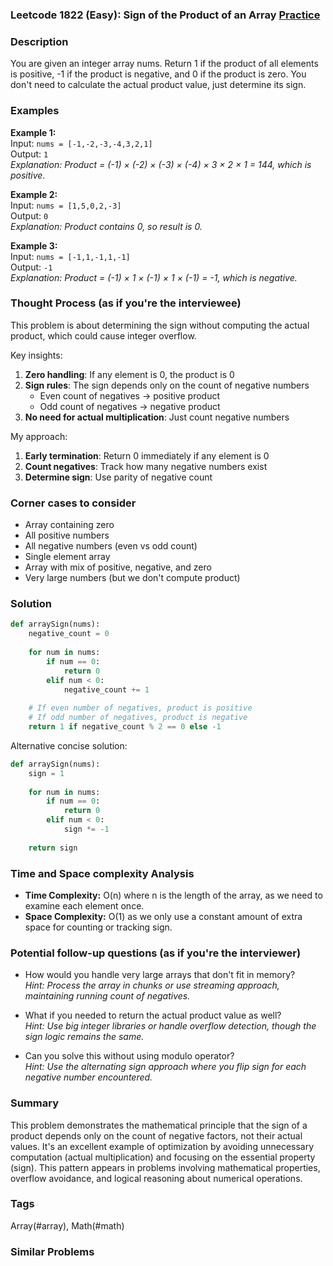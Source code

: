 ### Leetcode 1822 (Easy): Sign of the Product of an Array [Practice](https://leetcode.com/problems/sign-of-the-product-of-an-array)

### Description  
You are given an integer array nums. Return 1 if the product of all elements is positive, -1 if the product is negative, and 0 if the product is zero. You don't need to calculate the actual product value, just determine its sign.

### Examples  

**Example 1:**  
Input: `nums = [-1,-2,-3,-4,3,2,1]`  
Output: `1`  
*Explanation: Product = (-1) × (-2) × (-3) × (-4) × 3 × 2 × 1 = 144, which is positive.*

**Example 2:**  
Input: `nums = [1,5,0,2,-3]`  
Output: `0`  
*Explanation: Product contains 0, so result is 0.*

**Example 3:**  
Input: `nums = [-1,1,-1,1,-1]`  
Output: `-1`  
*Explanation: Product = (-1) × 1 × (-1) × 1 × (-1) = -1, which is negative.*

### Thought Process (as if you're the interviewee)  
This problem is about determining the sign without computing the actual product, which could cause integer overflow.

Key insights:
1. **Zero handling**: If any element is 0, the product is 0
2. **Sign rules**: The sign depends only on the count of negative numbers
   - Even count of negatives → positive product
   - Odd count of negatives → negative product
3. **No need for actual multiplication**: Just count negative numbers

My approach:
1. **Early termination**: Return 0 immediately if any element is 0
2. **Count negatives**: Track how many negative numbers exist
3. **Determine sign**: Use parity of negative count

### Corner cases to consider  
- Array containing zero
- All positive numbers
- All negative numbers (even vs odd count)
- Single element array
- Array with mix of positive, negative, and zero
- Very large numbers (but we don't compute product)

### Solution

```python
def arraySign(nums):
    negative_count = 0
    
    for num in nums:
        if num == 0:
            return 0
        elif num < 0:
            negative_count += 1
    
    # If even number of negatives, product is positive
    # If odd number of negatives, product is negative
    return 1 if negative_count % 2 == 0 else -1
```

Alternative concise solution:

```python
def arraySign(nums):
    sign = 1
    
    for num in nums:
        if num == 0:
            return 0
        elif num < 0:
            sign *= -1
    
    return sign
```

### Time and Space complexity Analysis  

- **Time Complexity:** O(n) where n is the length of the array, as we need to examine each element once.
- **Space Complexity:** O(1) as we only use a constant amount of extra space for counting or tracking sign.

### Potential follow-up questions (as if you're the interviewer)  

- How would you handle very large arrays that don't fit in memory?  
  *Hint: Process the array in chunks or use streaming approach, maintaining running count of negatives.*

- What if you needed to return the actual product value as well?  
  *Hint: Use big integer libraries or handle overflow detection, though the sign logic remains the same.*

- Can you solve this without using modulo operator?  
  *Hint: Use the alternating sign approach where you flip sign for each negative number encountered.*

### Summary
This problem demonstrates the mathematical principle that the sign of a product depends only on the count of negative factors, not their actual values. It's an excellent example of optimization by avoiding unnecessary computation (actual multiplication) and focusing on the essential property (sign). This pattern appears in problems involving mathematical properties, overflow avoidance, and logical reasoning about numerical operations.

### Tags
Array(#array), Math(#math)

### Similar Problems
